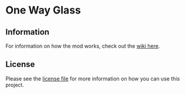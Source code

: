 # One Way Glass

## Information

For information on how the mod works, check out the [wiki here](https://github.com/technoalli3/onewayglass/wiki).

## License

Please see the [license file](https://github.com/technoalli3/onewayglass/blob/1.18-Java/LICENSE) for more information on how you can use this project.

